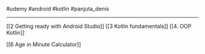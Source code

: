 #udemy #android #kotlin  #panjuta_denis

---------
[[2 Getting ready with Android Studio]]
[[3 Kotlin fundamentals]]
[[4. OOP Kotlin]]



[[6 Age in Minute Calculator]]



